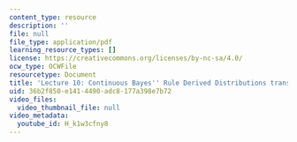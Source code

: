 ```yaml
---
content_type: resource
description: ''
file: null
file_type: application/pdf
learning_resource_types: []
license: https://creativecommons.org/licenses/by-nc-sa/4.0/
ocw_type: OCWFile
resourcetype: Document
title: 'Lecture 10: Continuous Bayes'' Rule Derived Distributions transcript'
uid: 36b2f850-e141-4490-adc8-177a398e7b72
video_files:
  video_thumbnail_file: null
video_metadata:
  youtube_id: H_k1w3cfny8
---
```

